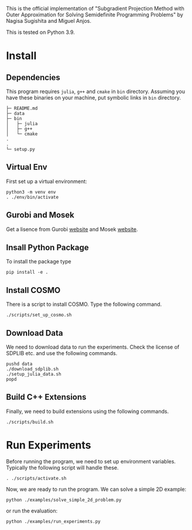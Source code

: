 This is the official implementation of "Subgradient Projection Method with
Outer Approximation for Solving Semidefinite Programming Problems" by
Nagisa Sugishita and Miguel Anjos.

This is tested on Python 3.9.

# Install

## Dependencies

This program requires `julia`, `g++` and `cmake` in `bin` directory.
Assuming you have these binaries on your machine, put symbolic links
in `bin` directory.

```
├─ README.md
├─ data
├─ bin
│   ├─ julia
│   ├─ g++
│   └─ cmake
.
.
└─ setup.py
```

## Virtual Env

First set up a virtual environment:

```
python3 -m venv env
. ./env/bin/activate
```

## Gurobi and Mosek

Get a lisence from Gurobi [website](https://www.gurobi.com) and
Mosek [website](https://www.mosek.com).

## Insall Python Package

To install the package type

```
pip install -e .
```

## Install COSMO

There is a script to install COSMO.
Type the following command.

```
./scripts/set_up_cosmo.sh
```

## Download Data

We need to download data to run the experiments.
Check the license of SDPLIB etc. and use the following commands.

```
pushd data
./download_sdplib.sh
./setup_julia_data.sh
popd
```

## Build C++ Extensions

Finally, we need to build extensions using the following commands.

```
./scripts/build.sh
```

# Run Experiments

Before running the program, we need to set up environment variables.
Typically the following script will handle these.

```
. ./scripts/activate.sh
```

Now, we are ready to run the program.
We can solve a simple 2D example:

```
python ./examples/solve_simple_2d_problem.py
```

or run the evaluation:

```
python ./examples/run_experiments.py
```
